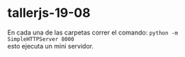 # tallerjs-19-08  

   En cada una de las carpetas correr el comando: `python -m SimpleHTTPServer 8000`  
   esto ejecuta un mini servidor.
